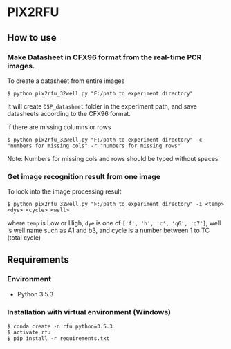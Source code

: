 # PIX2RFU

## How to use
### Make Datasheet in CFX96 format from the real-time PCR images.
To create a datasheet from entire images
```
$ python pix2rfu_32well.py "F:/path to experiment directory"
```
It will create `DSP_datasheet` folder in the experiment path, and save datasheets according to the CFX96 format.

if there are missing columns or rows
```
$ python pix2rfu_32well.py "F:/path to experiment directory" -c "numbers for missing cols" -r "numbers for missing rows"
```
Note: Numbers for missing cols and rows should be typed without spaces

### Get image recognition result from one image

To look into the image processing result
```
$ python pix2rfu_32well.py "F:/path to experiment directory" -i <temp> <dye> <cycle> <well>
```
where `temp` is Low or High, `dye` is one of `['f', 'h', 'c', 'q6', 'q7']`, well is well name such as A1 and b3, and cycle is a number between 1 to TC (total cycle)


## Requirements
### Environment
- Python 3.5.3

### Installation with virtual environment (Windows)
```
$ conda create -n rfu python=3.5.3
$ activate rfu
$ pip install -r requirements.txt
```
